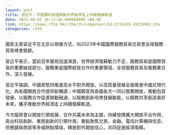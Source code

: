```yaml
---
layout: post
title: 習近平：中國願同各國推動世界經濟走上持續復蘇軌道
date: 2023-09-02 10:13:46.000000000 +08:00
link: https://news.rthk.hk/rthk/ch/component/k2/1716419-20230902.htm
categories: rthk
---
```


國家主席習近平在北京以視像方式，向2023年中國國際服務貿易交易會全球服務貿易峰會致辭。

習近平表示，當前百年變局加速演進，世界經濟復蘇動力不足，服務貿易是國際貿易的重要組成部分，服務業是國際經貿合作的重要領域，全球服務貿易及服務業合作，深入發展。

習近平強調，中國將堅持推進高水平對外開放，以高質量發展全面推進中國式現代化，為各國開放合作提供新機遇；中國願意與各國各方一同以服務開放，推動包容發展，以服務合作促進聯動融通，以服務創新培育發展動能，以服務共享創造美好未來，攜手推動世界經濟走上持續復蘇軌道。

今次服貿會以開放引領發展、合作共贏未來為主題，持續發揮擴大開放平台作用，突出科技創新、業態創新的引領作用，重點聚焦文旅、金融、電信計算機與信息、供應鏈與商貿等多個熱點領域，釋放對外開放信心，共同促進經濟復蘇。
